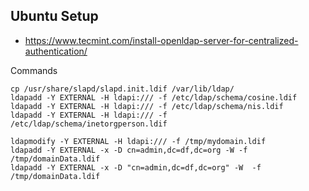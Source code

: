 ## Ubuntu Setup
- https://www.tecmint.com/install-openldap-server-for-centralized-authentication/

Commands

```
cp /usr/share/slapd/slapd.init.ldif /var/lib/ldap/
ldapadd -Y EXTERNAL -H ldapi:/// -f /etc/ldap/schema/cosine.ldif
ldapadd -Y EXTERNAL -H ldapi:/// -f /etc/ldap/schema/nis.ldif
ldapadd -Y EXTERNAL -H ldapi:/// -f /etc/ldap/schema/inetorgperson.ldif

ldapmodify -Y EXTERNAL -H ldapi:/// -f /tmp/mydomain.ldif
ldapadd -Y EXTERNAL -x -D cn=admin,dc=df,dc=org -W -f /tmp/domainData.ldif
ldapadd -Y EXTERNAL -x -D "cn=admin,dc=df,dc=org" -W  -f /tmp/domainData.ldif

```